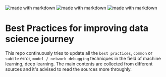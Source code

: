 

<img src="https://img.shields.io/badge/DataScience-Mistakes-yellowgreen.svg?style=flat" alt="made with markdown">  <img src="https://img.shields.io/badge/MachineLearning-BestPractices-green.svg?style=flat" alt="made with markdown"> <img src="https://img.shields.io/badge/DeepLearning-Debugging-blue.svg?style=flat" alt="made with markdown"> 


# Best Practices for improving data science journey

This repo continuously tries to update all the `best practices`, `common` or `subtle` error, `model / network debugging` techniques in the field of machine learning, deep learning. The main contents are collected from different sources and it's advised to read the sources more throughly.

